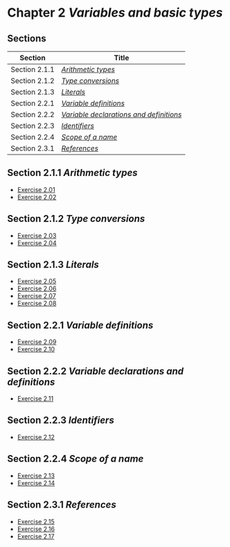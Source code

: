 # Chapter 2 _Variables and basic types_

## Sections

| Section       | Title                                                     |
| ------------- | --------------------------------------------------------- |
| Section 2.1.1 | [_Arithmetic types_](./section2.1.1)                      |
| Section 2.1.2 | [_Type conversions_](./section2.1.2)                      |
| Section 2.1.3 | [_Literals_](./section2.1.3)                              |
| Section 2.2.1 | [_Variable definitions_](./section2.2.1)                  |
| Section 2.2.2 | [_Variable declarations and definitions_](./section2.2.2) |
| Section 2.2.3 | [_Identifiers_](./section2.2.3)                           |
| Section 2.2.4 | [_Scope of a name_](./section2.2.4)                       |
| Section 2.3.1 | [_References_](./section2.3.1)                            |


## Section 2.1.1 _Arithmetic types_
- [Exercise 2.01](./section2.1.1/exercise2.01)
- [Exercise 2.02](./section2.1.1/exercise2.02)

## Section 2.1.2 _Type conversions_
- [Exercise 2.03](./section2.1.2/exercise2.03)
- [Exercise 2.04](./section2.1.2/exercise2.04)

## Section 2.1.3 _Literals_
- [Exercise 2.05](./section2.1.3/exercise2.05)
- [Exercise 2.06](./section2.1.3/exercise2.06)
- [Exercise 2.07](./section2.1.3/exercise2.07)
- [Exercise 2.08](./section2.1.3/exercise2.08)

## Section 2.2.1 _Variable definitions_
- [Exercise 2.09](./section2.2.1/exercise2.09)
- [Exercise 2.10](./section2.2.1/exercise2.10)

## Section 2.2.2 _Variable declarations and definitions_
- [Exercise 2.11](./section2.2.2/exercise2.11)

## Section 2.2.3 _Identifiers_
- [Exercise 2.12](./section2.2.3/exercise2.12)

## Section 2.2.4 _Scope of a name_
- [Exercise 2.13](./section2.2.4/exercise2.13)
- [Exercise 2.14](./section2.2.4/exercise2.14)

## Section 2.3.1 _References_
- [Exercise 2.15](./section2.3.1/exercise2.15)
- [Exercise 2.16](./section2.3.1/exercise2.16)
- [Exercise 2.17](./section2.3.1/exercise2.17)
